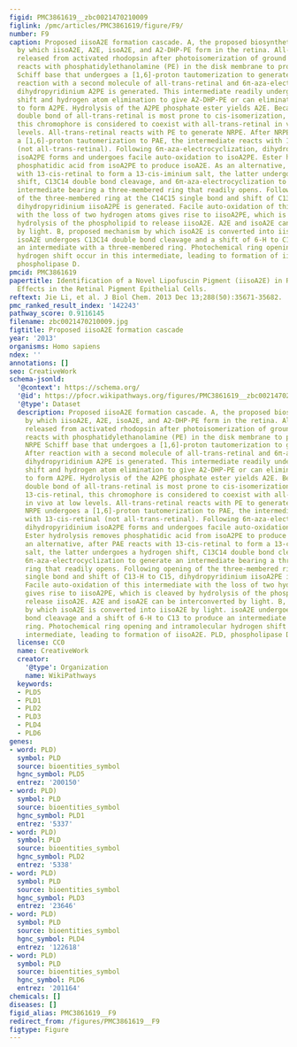 ```yaml
---
figid: PMC3861619__zbc0021470210009
figlink: /pmc/articles/PMC3861619/figure/F9/
number: F9
caption: Proposed iisoA2E formation cascade. A, the proposed biosynthetic pathway
  by which iisoA2E, A2E, isoA2E, and A2-DHP-PE form in the retina. All-trans-retinal
  released from activated rhodopsin after photoisomerization of ground state 11-cis-retinal
  reacts with phosphatidylethanolamine (PE) in the disk membrane to produce the NRPE
  Schiff base that undergoes a [1,6]-proton tautomerization to generate PAE. After
  reaction with a second molecule of all-trans-retinal and 6π-aza-electrocyclization,
  dihydropyridinium A2PE is generated. This intermediate readily undergoes a 1,3-H
  shift and hydrogen atom elimination to give A2-DHP-PE or can eliminate two hydrogens
  to form A2PE. Hydrolysis of the A2PE phosphate ester yields A2E. Because the C13C14
  double bond of all-trans-retinal is most prone to cis-isomerization, yielding 13-cis-retinal,
  this chromophore is considered to coexist with all-trans-retinal in vivo at low
  levels. All-trans-retinal reacts with PE to generate NRPE. After NRPE undergoes
  a [1,6]-proton tautomerization to PAE, the intermediate reacts with 13-cis-retinal
  (not all-trans-retinal). Following 6π-aza-electrocyclization, dihydropyridinium
  isoA2PE forms and undergoes facile auto-oxidation to isoA2PE. Ester hydrolysis removes
  phosphatidic acid from isoA2PE to produce isoA2E. As an alternative, after PAE reacts
  with 13-cis-retinal to form a 13-cis-iminium salt, the latter undergoes a hydrogen
  shift, C13C14 double bond cleavage, and 6π-aza-electrocyclization to generate an
  intermediate bearing a three-membered ring that readily opens. Following opening
  of the three-membered ring at the C14C15 single bond and shift of C13-H to C15,
  dihydropyridinium iisoA2PE is generated. Facile auto-oxidation of this intermediate
  with the loss of two hydrogen atoms gives rise to iisoA2PE, which is cleaved by
  hydrolysis of the phospholipid to release iisoA2E. A2E and isoA2E can be interconverted
  by light. B, proposed mechanism by which isoA2E is converted into iisoA2E by light.
  isoA2E undergoes C13C14 double bond cleavage and a shift of 6-H to C13 to produce
  an intermediate with a three-membered ring. Photochemical ring opening and intramolecular
  hydrogen shift occur in this intermediate, leading to formation of iisoA2E. PLD,
  phospholipase D.
pmcid: PMC3861619
papertitle: Identification of a Novel Lipofuscin Pigment (iisoA2E) in Retina and Its
  Effects in the Retinal Pigment Epithelial Cells.
reftext: Jie Li, et al. J Biol Chem. 2013 Dec 13;288(50):35671-35682.
pmc_ranked_result_index: '142243'
pathway_score: 0.9116145
filename: zbc0021470210009.jpg
figtitle: Proposed iisoA2E formation cascade
year: '2013'
organisms: Homo sapiens
ndex: ''
annotations: []
seo: CreativeWork
schema-jsonld:
  '@context': https://schema.org/
  '@id': https://pfocr.wikipathways.org/figures/PMC3861619__zbc0021470210009.html
  '@type': Dataset
  description: Proposed iisoA2E formation cascade. A, the proposed biosynthetic pathway
    by which iisoA2E, A2E, isoA2E, and A2-DHP-PE form in the retina. All-trans-retinal
    released from activated rhodopsin after photoisomerization of ground state 11-cis-retinal
    reacts with phosphatidylethanolamine (PE) in the disk membrane to produce the
    NRPE Schiff base that undergoes a [1,6]-proton tautomerization to generate PAE.
    After reaction with a second molecule of all-trans-retinal and 6π-aza-electrocyclization,
    dihydropyridinium A2PE is generated. This intermediate readily undergoes a 1,3-H
    shift and hydrogen atom elimination to give A2-DHP-PE or can eliminate two hydrogens
    to form A2PE. Hydrolysis of the A2PE phosphate ester yields A2E. Because the C13C14
    double bond of all-trans-retinal is most prone to cis-isomerization, yielding
    13-cis-retinal, this chromophore is considered to coexist with all-trans-retinal
    in vivo at low levels. All-trans-retinal reacts with PE to generate NRPE. After
    NRPE undergoes a [1,6]-proton tautomerization to PAE, the intermediate reacts
    with 13-cis-retinal (not all-trans-retinal). Following 6π-aza-electrocyclization,
    dihydropyridinium isoA2PE forms and undergoes facile auto-oxidation to isoA2PE.
    Ester hydrolysis removes phosphatidic acid from isoA2PE to produce isoA2E. As
    an alternative, after PAE reacts with 13-cis-retinal to form a 13-cis-iminium
    salt, the latter undergoes a hydrogen shift, C13C14 double bond cleavage, and
    6π-aza-electrocyclization to generate an intermediate bearing a three-membered
    ring that readily opens. Following opening of the three-membered ring at the C14C15
    single bond and shift of C13-H to C15, dihydropyridinium iisoA2PE is generated.
    Facile auto-oxidation of this intermediate with the loss of two hydrogen atoms
    gives rise to iisoA2PE, which is cleaved by hydrolysis of the phospholipid to
    release iisoA2E. A2E and isoA2E can be interconverted by light. B, proposed mechanism
    by which isoA2E is converted into iisoA2E by light. isoA2E undergoes C13C14 double
    bond cleavage and a shift of 6-H to C13 to produce an intermediate with a three-membered
    ring. Photochemical ring opening and intramolecular hydrogen shift occur in this
    intermediate, leading to formation of iisoA2E. PLD, phospholipase D.
  license: CC0
  name: CreativeWork
  creator:
    '@type': Organization
    name: WikiPathways
  keywords:
  - PLD5
  - PLD1
  - PLD2
  - PLD3
  - PLD4
  - PLD6
genes:
- word: PLD)
  symbol: PLD
  source: bioentities_symbol
  hgnc_symbol: PLD5
  entrez: '200150'
- word: PLD)
  symbol: PLD
  source: bioentities_symbol
  hgnc_symbol: PLD1
  entrez: '5337'
- word: PLD)
  symbol: PLD
  source: bioentities_symbol
  hgnc_symbol: PLD2
  entrez: '5338'
- word: PLD)
  symbol: PLD
  source: bioentities_symbol
  hgnc_symbol: PLD3
  entrez: '23646'
- word: PLD)
  symbol: PLD
  source: bioentities_symbol
  hgnc_symbol: PLD4
  entrez: '122618'
- word: PLD)
  symbol: PLD
  source: bioentities_symbol
  hgnc_symbol: PLD6
  entrez: '201164'
chemicals: []
diseases: []
figid_alias: PMC3861619__F9
redirect_from: /figures/PMC3861619__F9
figtype: Figure
---
```

